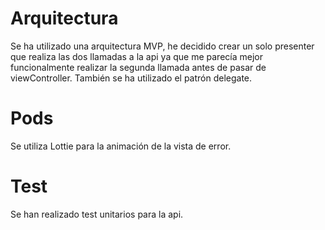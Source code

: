 
<h1> Arquitectura </h1>
Se ha utilizado una arquitectura MVP, he decidido crear un solo presenter que realiza las dos llamadas a la api ya que me parecía mejor funcionalmente realizar la segunda llamada antes de pasar de viewController.
También se ha utilizado el patrón delegate.
<h1> Pods </h1>
Se utiliza Lottie para la animación de la vista de error.
<h1> Test </h1>
Se han realizado test unitarios para la api.
